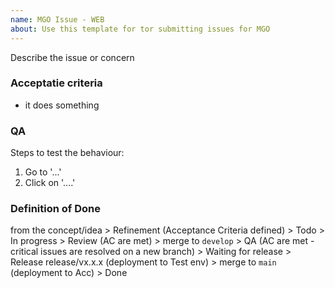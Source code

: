 ```yaml
---
name: MGO Issue - WEB
about: Use this template for tor submitting issues for MGO
---
```


Describe the issue or concern

### Acceptatie criteria

- it does something

### QA

Steps to test the behaviour:

1. Go to '...'
2. Click on '....'

### Definition of Done

from the concept/idea > Refinement (Acceptance Criteria defined) > Todo > In progress > Review (AC are met) > merge to `develop` > QA (AC are met - critical issues are resolved on a new branch) > Waiting for release > Release release/vx.x.x (deployment to Test env) > merge to `main` (deployment to Acc) > Done
